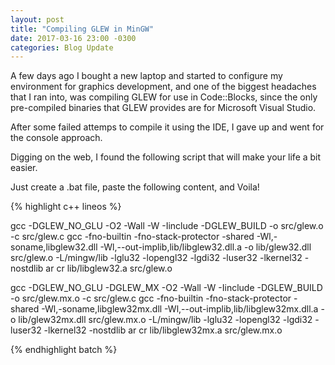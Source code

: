 ```yaml
---
layout: post
title: "Compiling GLEW in MinGW"
date: 2017-03-16 23:00 -0300
categories: Blog Update
---
```


A few days ago I bought a new laptop and started to configure my environment for graphics development, and one of the biggest headaches that I ran into, was compiling GLEW for use in Code::Blocks, since the only pre-compiled binaries that GLEW provides are for Microsoft Visual Studio.

After some failed attemps to compile it using the IDE, I gave up and went for the console approach.

Digging on the web, I found the following script that will make your life a bit easier.

Just create a .bat file, paste the following content, and Voila!

{% highlight c++ lineos %}

gcc -DGLEW_NO_GLU -O2 -Wall -W -Iinclude  -DGLEW_BUILD -o src/glew.o -c src/glew.c
gcc -fno-builtin -fno-stack-protector -shared -Wl,-soname,libglew32.dll -Wl,--out-implib,lib/libglew32.dll.a 
-o lib/glew32.dll src/glew.o -L/mingw/lib -lglu32 -lopengl32 -lgdi32 -luser32 -lkernel32 -nostdlib
ar cr lib/libglew32.a src/glew.o

gcc -DGLEW_NO_GLU -DGLEW_MX -O2 -Wall -W -Iinclude  -DGLEW_BUILD -o src/glew.mx.o -c src/glew.c
gcc  -fno-builtin -fno-stack-protector -shared -Wl,-soname,libglew32mx.dll -Wl,--out-implib,lib/libglew32mx.dll.a 
-o lib/glew32mx.dll src/glew.mx.o -L/mingw/lib -lglu32 -lopengl32 -lgdi32 -luser32 -lkernel32 -nostdlib
ar cr lib/libglew32mx.a src/glew.mx.o

{% endhighlight batch %} 